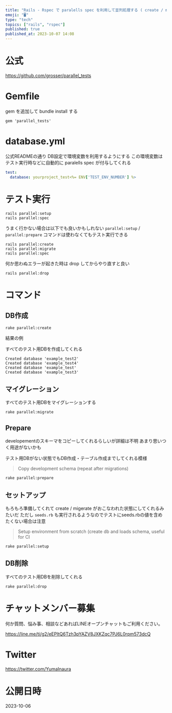 ```yaml
---
title: "Rails - Rspec で paralells spec を利用して並列処理する ( create / migrate / prepar"
emoji: "🖥"
type: "tech"
topics: ["rails", "rspec"]
published: true
published_at: 2023-10-07 14:08
---
```


# 公式

https://github.com/grosser/parallel_tests

# Gemfile

gem を追加して bundle install する

```
gem 'parallel_tests'
```

# database.yml

公式READMEの通り DB設定で環境変数を利用するようにする
この環境変数はテスト実行時などに自動的に paralells spec が付与してくれる

```yml
test:
  database: yourproject_test<%= ENV['TEST_ENV_NUMBER'] %>
```

# テスト実行

```
rails parallel:setup
rails parallel:spec
```

うまく行かない場合は以下でも良いかもしれない
`parallel:setup` / `parallel:prepare` コマンドは使わなくてもテスト実行できる

```
rails parallel:create
rails parallel:migrate
rails parallel:spec
```

何か思わぬエラーが起きた時は drop してからやり直すと良い

```
rails parallel:drop
```

# コマンド

## DB作成

```
rake parallel:create
```

結果の例

すべてのテスト用DBを作成してくれる

```
Created database 'example_test2'
Created database 'example_test4'
Created database 'example_test'
Created database 'example_test3'
```


## マイグレーション

すべてのテスト用DBをマイグレーションする

```
rake parallel:migrate
```

## Prepare

developementのスキーマをコピーしてくれるらしいが詳細は不明
あまり思いつく用途がないかも

テスト用DBがない状態でもDB作成・テーブル作成までしてくれる模様



>Copy development schema (repeat after migrations)

```
rake parallel:prepare
```

## セットアップ

もろもろ準備してくれて create / migerate がおこなわれた状態にしてくれるみたいだ
ただし `seeds.rb` も実行されるようなのでテストにseeds.rbの値を含めたくない場合は注意

>Setup environment from scratch (create db and loads schema, useful for CI

```
rake parallel:setup
```

## DB削除

すべてのテスト用DBを削除してくれる

```
rake parallel:drop
```



# チャットメンバー募集


何か質問、悩み事、相談などあればLINEオープンチャットもご利用ください。

https://line.me/ti/g2/eEPltQ6Tzh3pYAZV8JXKZqc7PJ6L0rpm573dcQ


# Twitter

https://twitter.com/YumaInaura


# 公開日時

2023-10-06
